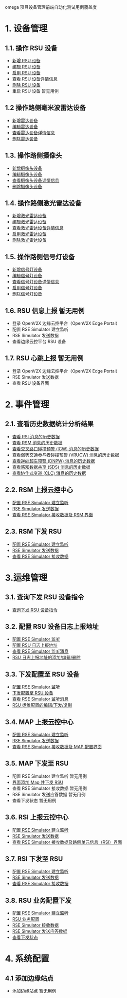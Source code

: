 omega 项目设备管理前端自动化测试用例覆盖度

# 1. 设备管理

## 1.1. 操作 RSU 设备

- [新增 RSU 设备](./pages/device/Rsu.spec.ts)
- [编辑 RSU 设备](./pages/device/Rsu.spec.ts)
- [启用 RSU 设备](./pages/device/Rsu.spec.ts)
- [查看 RSU 设备详情信息](./pages/device/Rsu.spec.ts)
- [删除 RSU 设备](./pages/device/Rsu.spec.ts)
- 重启 RSU 设备 暂无用例

## 1.2 操作路侧毫米波雷达设备

- [新增雷达设备](./pages/device/Ladar.spec.ts)
- [编辑雷达设备](./pages/device/Ladar.spec.ts)
- [查看雷达设备详情信息](./pages/device/Ladar.spec.ts)
- [删除雷达设备](./pages/device/Ladar.spec.ts)

## 1.3. 操作路侧摄像头

- [新增摄像头设备](./pages/device/Camera.spec.ts)
- [编辑摄像头设备](./pages/device/Camera.spec.ts)
- [查看摄像头设备详情信息](./pages/device/Camera.spec.ts)
- [删除摄像头设备](./pages/device/Camera.spec.ts)

## 1.4. 操作路侧激光雷达设备

- [新增激光雷达设备](./pages/device/Lidar.spec.ts)
- [编辑激光雷达设备](./pages/device/Lidar.spec.ts)
- [查看激光雷达设备详情信息](./pages/device/Lidar.spec.ts)
- [启用激光雷达设备](./pages/device/Lidar.spec.ts)
- [删除激光雷达设备](./pages/device/Lidar.spec.ts)

## 1.5. 操作路侧信号灯设备

- [新增信号灯设备](./pages/device/Spat.spec.ts)
- [编辑信号灯设备](./pages/device/Spat.spec.ts)
- [查看信号灯设备详情信息](./pages/device/Spat.spec.ts)
- [启用信号灯设备](./pages/device/Spat.spec.ts)
- [删除信号灯设备](./pages/device/Spat.spec.ts)

## 1.6. RSU 信息上报 暂无用例

- 登录 OpenV2X 边缘云控平台（OpenV2X Edge Portal）
- 配置 RSE Simulator 建立监听
- RSE Simulator 发送数据
- 查看边缘云控平台 RSU 设备

## 1.7. RSU 心跳上报 暂无用例

- 登录 OpenV2X 边缘云控平台（OpenV2X Edge Portal）
- RSE Simulator 发送数据
- 查看 RSU 设备界面

# 2. 事件管理

## 2.1. 查看历史数据统计分析结果

- [查看 RSI 消息的历史数据](./pages/event/Rsi.spec.ts)
- [查看 RSM 消息的历史数据](./pages/event/Rsm.spec.ts)
- [查看交叉路口碰撞预警 (ICW) 消息的历史数据](./pages/event/Icw.spec.ts)
- [查看弱势交通参与者碰撞预警 (VRUCW) 消息的历史数据](./pages/event/Vrucw.spec.ts)
- [查看逆向超车预警 (DNPW) 消息的历史数据](./pages/event/Dnpw.spec.ts)
- [查看感知数据共享 (SDS) 消息的历史数据](./pages/event/Sds.spec.ts)
- [查看协作式变道 (CLC) 消息的历史数据](./pages/event/Clc.spec.ts)

## 2.2. RSM 上报云控中心

- [配置 RSE Simulator 建立监听](./pages/event/Rsm.spec.ts)
- [RSE Simulator 发送数据](./pages/event/Rsm.spec.ts)
- [查看 RSE Simulator 接收数据及 RSM 界面](./pages/event/Rsm.spec.ts)

## 2.3. RSM 下发 RSU

- [配置 RSE Simulator 建立监听](./pages/road_simulator/RsmDownToRsu.spec.ts)
- [RSE Simulator 发送数据](./pages/road_simulator/RsmDownToRsu.spec.ts)
- [查看 RSE Simulator 接收数据](./pages/road_simulator/RsmDownToRsu.spec.ts)

# 3.运维管理

## 3.1. 查询下发 RSU 设备指令

- [查询下发 RSU 设备指令](./pages/maintenance/Query.spec.ts)

## 3.2. 配置 RSU 设备日志上报地址

- [配置 RSE Simulator 监听](./pages/road_simulator/RsuLogUp.spec.ts)
- [配置 RSU 日志上报地址](./pages/road_simulator/RsuLogUp.spec.ts)
- [查看 RSE Simulator 监听消息](./pages/road_simulator/RsuLogUp.spec.ts)
- [RSU 日志上报地址的添加/编辑/删除](./pages/maintenance/Log.spec.ts)

## 3.3. 下发配置至 RSU 设备

- [配置 RSE Simulator 监听](./pages/road_simulator/RsumaintDown.spec.ts)
- [下发配置至 RSU 设备](./pages/road_simulator/RsumaintDown.spec.ts)
- [查看 RSE Simulator 监听消息](./pages/road_simulator/RsumaintDown.spec.ts)
- [RSU 运维配置的编辑/下发/复制](./pages/maintenance/Maintenance.spec.ts)

## 3.4. MAP 上报云控中心

- [配置 RSE Simulator 建立监听](./pages/road_simulator/RsuMapUp.spec.ts)
- [RSE Simulator 发送数据](./pages/road_simulator/RsuMapUp.spec.ts)
- [查看 RSE Simulator 接收数据及 MAP 配置界面](./pages/road_simulator/RsuMapUp.spec.ts)

## 3.5. MAP 下发至 RSU

- 配置 RSE Simulator 建立监听 暂无用例
- [界面添加 Map 并下发 RSU](./pages/maintenance/Map.spec.ts)
- 查看 RSE Simulator 接收数据 暂无用例
- RSE Simulator 发送应答数据 暂无用例
- 查看下发状态 暂无用例

## 3.6. RSI 上报云控中心

- [配置 RSE Simulator 建立监听](./pages/event/Rsi.spec.ts)
- [RSE Simulator 发送数据](./pages/event/Rsi.spec.ts)
- [查看 RSE Simulator 接收数据及路侧单元信息（RSI）界面](./pages/event/Rsi.spec.ts)

## 3.7. RSI 下发至 RSU

- [配置 RSE Simulator 建立监听](./pages/road_simulator/RsuRsiDown.spec.ts)
- [RSE Simulator 发送数据](./pages/road_simulator/RsuRsiDown.spec.ts)
- [查看 RSE Simulator 接收数据](./pages/road_simulator/RsuRsiDown.spec.ts)

## 3.8. RSU 业务配置下发

- [配置 RSE Simulator 建立监听](./pages/maintenance/Business.spec.ts)
- [RSU 业务配置](./pages/maintenance/Business.spec.ts)
- [RSE Simulator 接收数据](./pages/maintenance/Business.spec.ts)
- [RSE Simulator 发送应答数据](./pages/maintenance/Business.spec.ts)
- [查看下发状态](./pages/maintenance/Business.spec.ts)

# 4. 系统配置

## 4.1 添加边缘站点

- 添加边缘站点 暂无用例

